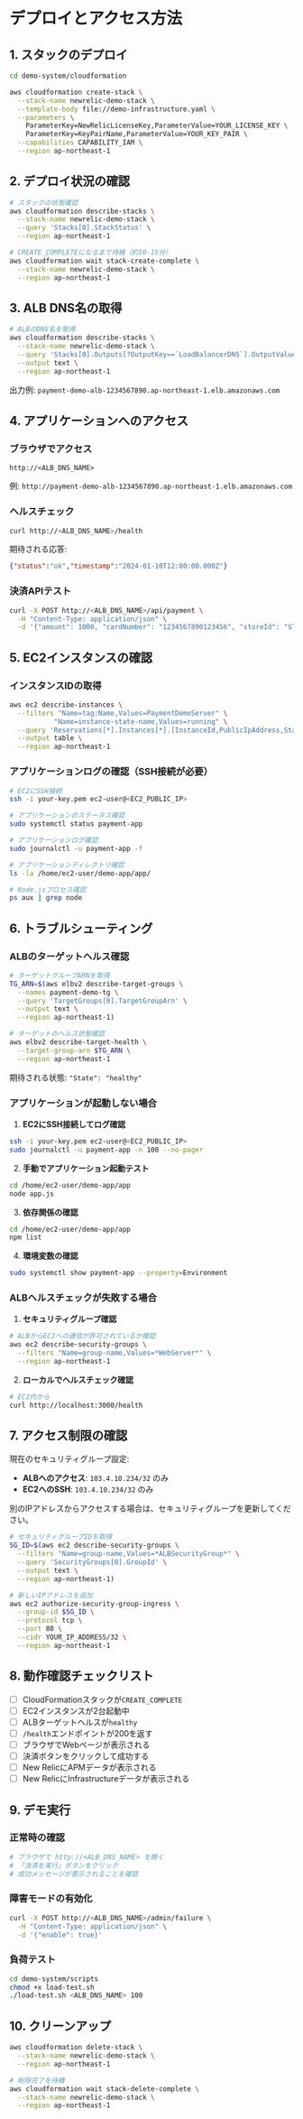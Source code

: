 # デプロイとアクセス方法

## 1. スタックのデプロイ

```bash
cd demo-system/cloudformation

aws cloudformation create-stack \
  --stack-name newrelic-demo-stack \
  --template-body file://demo-infrastructure.yaml \
  --parameters \
    ParameterKey=NewRelicLicenseKey,ParameterValue=YOUR_LICENSE_KEY \
    ParameterKey=KeyPairName,ParameterValue=YOUR_KEY_PAIR \
  --capabilities CAPABILITY_IAM \
  --region ap-northeast-1
```

## 2. デプロイ状況の確認

```bash
# スタックの状態確認
aws cloudformation describe-stacks \
  --stack-name newrelic-demo-stack \
  --query 'Stacks[0].StackStatus' \
  --region ap-northeast-1

# CREATE_COMPLETEになるまで待機（約10-15分）
aws cloudformation wait stack-create-complete \
  --stack-name newrelic-demo-stack \
  --region ap-northeast-1
```

## 3. ALB DNS名の取得

```bash
# ALBのDNS名を取得
aws cloudformation describe-stacks \
  --stack-name newrelic-demo-stack \
  --query 'Stacks[0].Outputs[?OutputKey==`LoadBalancerDNS`].OutputValue' \
  --output text \
  --region ap-northeast-1
```

出力例: `payment-demo-alb-1234567890.ap-northeast-1.elb.amazonaws.com`

## 4. アプリケーションへのアクセス

### ブラウザでアクセス
```
http://<ALB_DNS_NAME>
```

例: `http://payment-demo-alb-1234567890.ap-northeast-1.elb.amazonaws.com`

### ヘルスチェック
```bash
curl http://<ALB_DNS_NAME>/health
```

期待される応答:
```json
{"status":"ok","timestamp":"2024-01-10T12:00:00.000Z"}
```

### 決済APIテスト
```bash
curl -X POST http://<ALB_DNS_NAME>/api/payment \
  -H "Content-Type: application/json" \
  -d '{"amount": 1000, "cardNumber": "1234567890123456", "storeId": "STORE001"}'
```

## 5. EC2インスタンスの確認

### インスタンスIDの取得
```bash
aws ec2 describe-instances \
  --filters "Name=tag:Name,Values=PaymentDemoServer" \
           "Name=instance-state-name,Values=running" \
  --query 'Reservations[*].Instances[*].[InstanceId,PublicIpAddress,State.Name]' \
  --output table \
  --region ap-northeast-1
```

### アプリケーションログの確認（SSH接続が必要）
```bash
# EC2にSSH接続
ssh -i your-key.pem ec2-user@<EC2_PUBLIC_IP>

# アプリケーションのステータス確認
sudo systemctl status payment-app

# アプリケーションログ確認
sudo journalctl -u payment-app -f

# アプリケーションディレクトリ確認
ls -la /home/ec2-user/demo-app/app/

# Node.jsプロセス確認
ps aux | grep node
```

## 6. トラブルシューティング

### ALBのターゲットヘルス確認
```bash
# ターゲットグループARNを取得
TG_ARN=$(aws elbv2 describe-target-groups \
  --names payment-demo-tg \
  --query 'TargetGroups[0].TargetGroupArn' \
  --output text \
  --region ap-northeast-1)

# ターゲットのヘルス状態確認
aws elbv2 describe-target-health \
  --target-group-arn $TG_ARN \
  --region ap-northeast-1
```

期待される状態: `"State": "healthy"`

### アプリケーションが起動しない場合

1. **EC2にSSH接続してログ確認**
```bash
ssh -i your-key.pem ec2-user@<EC2_PUBLIC_IP>
sudo journalctl -u payment-app -n 100 --no-pager
```

2. **手動でアプリケーション起動テスト**
```bash
cd /home/ec2-user/demo-app/app
node app.js
```

3. **依存関係の確認**
```bash
cd /home/ec2-user/demo-app/app
npm list
```

4. **環境変数の確認**
```bash
sudo systemctl show payment-app --property=Environment
```

### ALBヘルスチェックが失敗する場合

1. **セキュリティグループ確認**
```bash
# ALBからEC2への通信が許可されているか確認
aws ec2 describe-security-groups \
  --filters "Name=group-name,Values=*WebServer*" \
  --region ap-northeast-1
```

2. **ローカルでヘルスチェック確認**
```bash
# EC2内から
curl http://localhost:3000/health
```

## 7. アクセス制限の確認

現在のセキュリティグループ設定:
- **ALBへのアクセス**: `103.4.10.234/32` のみ
- **EC2へのSSH**: `103.4.10.234/32` のみ

別のIPアドレスからアクセスする場合は、セキュリティグループを更新してください。

```bash
# セキュリティグループIDを取得
SG_ID=$(aws ec2 describe-security-groups \
  --filters "Name=group-name,Values=*ALBSecurityGroup*" \
  --query 'SecurityGroups[0].GroupId' \
  --output text \
  --region ap-northeast-1)

# 新しいIPアドレスを追加
aws ec2 authorize-security-group-ingress \
  --group-id $SG_ID \
  --protocol tcp \
  --port 80 \
  --cidr YOUR_IP_ADDRESS/32 \
  --region ap-northeast-1
```

## 8. 動作確認チェックリスト

- [ ] CloudFormationスタックが`CREATE_COMPLETE`
- [ ] EC2インスタンスが2台起動中
- [ ] ALBターゲットヘルスが`healthy`
- [ ] `/health`エンドポイントが200を返す
- [ ] ブラウザでWebページが表示される
- [ ] 決済ボタンをクリックして成功する
- [ ] New RelicにAPMデータが表示される
- [ ] New RelicにInfrastructureデータが表示される

## 9. デモ実行

### 正常時の確認
```bash
# ブラウザで http://<ALB_DNS_NAME> を開く
# 「決済を実行」ボタンをクリック
# 成功メッセージが表示されることを確認
```

### 障害モードの有効化
```bash
curl -X POST http://<ALB_DNS_NAME>/admin/failure \
  -H "Content-Type: application/json" \
  -d '{"enable": true}'
```

### 負荷テスト
```bash
cd demo-system/scripts
chmod +x load-test.sh
./load-test.sh <ALB_DNS_NAME> 100
```

## 10. クリーンアップ

```bash
aws cloudformation delete-stack \
  --stack-name newrelic-demo-stack \
  --region ap-northeast-1

# 削除完了を待機
aws cloudformation wait stack-delete-complete \
  --stack-name newrelic-demo-stack \
  --region ap-northeast-1
```

